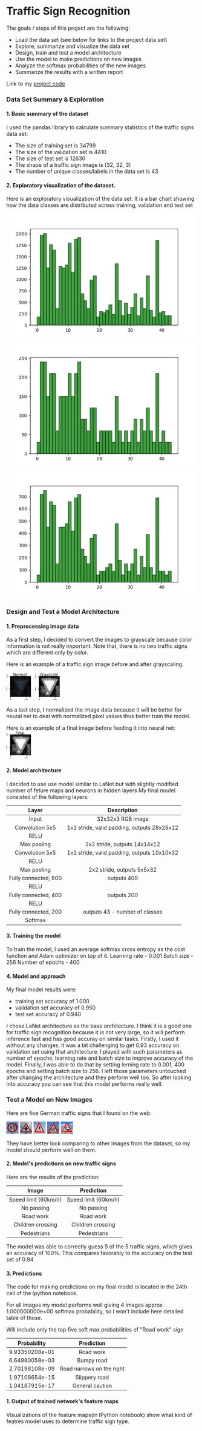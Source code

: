 # **Traffic Sign Recognition** 
 
 

The goals / steps of this project are the following:
* Load the data set (see below for links to the project data set)
* Explore, summarize and visualize the data set
* Design, train and test a model architecture
* Use the model to make predictions on new images
* Analyze the softmax probabilities of the new images
* Summarize the results with a written report


[hist_1]: ./train_hist.png "Training set histogram"
[hist_2]: ./valid_hist.png "Validation set histogram"
[hist_3]: ./test_hist.png "Test set histogram"
[normal]: ./normal.png "Normal image"
[grayscale]: ./grayscale.png "Greyscale image"
[final]: ./final.png "Final image before feeding it into neural net"

[01]: ./01.jpg "Traffic Sign 1"
[02]: ./02.jpg "Traffic Sign 2"
[03]: ./03.jpg "Traffic Sign 3"
[04]: ./04.jpg "Traffic Sign 4"
[05]: ./05.jpg "Traffic Sign 5"

Link to my [project code](https://github.com/cryptSky/CarND-Traffic-Sign-Classifier/blob/master/Traffic_Sign_Classifier.ipynb)

### Data Set Summary & Exploration

#### 1. Basic summary of the dataset

I used the pandas library to calculate summary statistics of the traffic
signs data set:

* The size of training set is 34799
* The size of the validation set is 4410
* The size of test set is 12630
* The shape of a traffic sign image is (32, 32, 3)
* The number of unique classes/labels in the data set is 43

#### 2. Exploratory visualization of the dataset.

Here is an exploratory visualization of the data set. It is a bar chart showing how the data classes are distributed across training, validation and test set

![alt text][hist_1]
![alt text][hist_2]
![alt text][hist_3]

### Design and Test a Model Architecture

#### 1. Preprocessing image data

As a first step, I decided to convert the images to grayscale because color information is not really important. Note that, there is no two traffic signs which are different only by color.

Here is an example of a traffic sign image before and after grayscaling.

![alt text][normal]
![alt text][grayscale]

As a last step, I normalized the image data because it will be better for neural net to deal with normalized pixel values thus better train the model.

Here is an example of a final image before feeding it into neural net:
![alt text][final]

#### 2. Model architecture

I decided to use use model similar to LaNet but with slightly modified number of feture maps and neurons in hidden layers
My final model consisted of the following layers:

| Layer         		|     Description	        					| 
|:---------------------:|:---------------------------------------------:| 
| Input         		| 32x32x3 RGB image   							| 
| Convolution 5x5     	| 1x1 stride, valid padding, outputs 28x28x12 	|
| RELU					|												|
| Max pooling	      	| 2x2 stride,  outputs 14x14x12  				|
| Convolution 5x5	    | 1x1 stride, valid padding, outputs 10x10x32	|
| RELU					|												|
| Max pooling	      	| 2x2 stride,  outputs 5x5x32   				|
| Fully connected, 800  | outputs 400 									|
| RELU					|												|
| Fully connected, 400  | outputs 200 									|
| RELU					|												|
| Fully connected, 200  | outputs 43 - number of classes				|
| Softmax				|           									|

#### 3. Training the model

To train the model, I used an average softmax cross entropy as the cost function and Adam optimizer on top of it.
Learning rate  - 0.001
Batch size - 256
Number of epochs - 400

#### 4. Model and approach

My final model results were:
* training set accuracy of 1.000
* validation set accuracy of 0.950
* test set accuracy of 0.940

I chose LaNet architecture as the base architecture. I think it is a good one for traffic sign recognition because it is not very large, so it will perform inference fast and has good accuray on similar tasks. Firstly, I used it without any changes, it was a bit challenging to get 0.93 accuracy on validation set using that architecture. I played with such parameters as number of epochs, learning rate and batch size to improve accuracy of the model. Finally, I was able to do that by setting lerning rate to 0.001, 400 epochs and setting batch size to 256. I left those parameters untouched after changing the architecture and they perform well too. So after looking into accuracy you can see that this model performs really well.

### Test a Model on New Images

Here are five German traffic signs that I found on the web:

![alt text][01] ![alt text][02] ![alt text][03] 
![alt text][04] ![alt text][05]

They have better look comparing to other images from the dataset, so my model should perform well on them.

#### 2. Model's predictions on new traffic signs

Here are the results of the prediction:

| Image			        |     Prediction	        					| 
|:---------------------:|:---------------------------------------------:| 
| Speed limit (60km/h)	| Speed limit (60km/h)							| 
| No passing     		| No passing									|
| Road work			    | Road work			    						|
| Children crossing  	| Children crossing				 				|
| Pedestrians			| Pedestrians       							|


The model was able to correctly guess 5 of the 5 traffic signs, which gives an accuracy of 100%. This compares favorably to the accuracy on the test set of 0.94

#### 3. Predictions

The code for making predictions on my final model is located in the 24th cell of the Ipython notebook.

For all images my model performs well giving 4 images approx. 1.000000000e+00 softmax probability, so I won't include here detailed table of those. 

Will include only the top five soft max probabilities of "Road work" sign

| Probability         	|     Prediction	        					| 
|:---------------------:|:---------------------------------------------:| 
| 9.93350208e-01		| Road work         	 				    	| 
| 6.64980058e-03		| Bumpy road        					    	|
| 2.70198108e-09		| Road narrows on the right					    |
| 1.97108654e-15	    | Slippery road              			    	|
| 1.04187915e-17		| General caution                   	    	|


#### 1. Output of trained network's feature maps
Visualizations of the feature maps(in IPython notebook) show what kind of featres model uses to determine traffic sign type.




